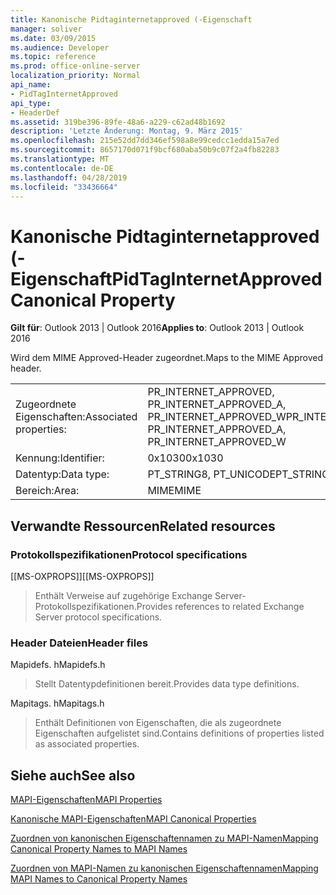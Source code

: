 ```yaml
---
title: Kanonische Pidtaginternetapproved (-Eigenschaft
manager: soliver
ms.date: 03/09/2015
ms.audience: Developer
ms.topic: reference
ms.prod: office-online-server
localization_priority: Normal
api_name:
- PidTagInternetApproved
api_type:
- HeaderDef
ms.assetid: 319be396-89fe-48a6-a229-c62ad48b1692
description: 'Letzte Änderung: Montag, 9. März 2015'
ms.openlocfilehash: 215e52dd7dd346ef598a8e99cedcc1edda15a7ed
ms.sourcegitcommit: 8657170d071f9bcf680aba50b9c07f2a4fb82283
ms.translationtype: MT
ms.contentlocale: de-DE
ms.lasthandoff: 04/28/2019
ms.locfileid: "33436664"
---
```

# <a name="pidtaginternetapproved-canonical-property"></a><span data-ttu-id="7c6ca-103">Kanonische Pidtaginternetapproved (-Eigenschaft</span><span class="sxs-lookup"><span data-stu-id="7c6ca-103">PidTagInternetApproved Canonical Property</span></span>

  
  
<span data-ttu-id="7c6ca-104">**Gilt für**: Outlook 2013 | Outlook 2016</span><span class="sxs-lookup"><span data-stu-id="7c6ca-104">**Applies to**: Outlook 2013 | Outlook 2016</span></span> 
  
<span data-ttu-id="7c6ca-105">Wird dem MIME Approved-Header zugeordnet.</span><span class="sxs-lookup"><span data-stu-id="7c6ca-105">Maps to the MIME Approved header.</span></span>
  
|||
|:-----|:-----|
|<span data-ttu-id="7c6ca-106">Zugeordnete Eigenschaften:</span><span class="sxs-lookup"><span data-stu-id="7c6ca-106">Associated properties:</span></span>  <br/> |<span data-ttu-id="7c6ca-107">PR_INTERNET_APPROVED, PR_INTERNET_APPROVED_A, PR_INTERNET_APPROVED_W</span><span class="sxs-lookup"><span data-stu-id="7c6ca-107">PR_INTERNET_APPROVED, PR_INTERNET_APPROVED_A, PR_INTERNET_APPROVED_W</span></span>  <br/> |
|<span data-ttu-id="7c6ca-108">Kennung:</span><span class="sxs-lookup"><span data-stu-id="7c6ca-108">Identifier:</span></span>  <br/> |<span data-ttu-id="7c6ca-109">0x1030</span><span class="sxs-lookup"><span data-stu-id="7c6ca-109">0x1030</span></span>  <br/> |
|<span data-ttu-id="7c6ca-110">Datentyp:</span><span class="sxs-lookup"><span data-stu-id="7c6ca-110">Data type:</span></span>  <br/> |<span data-ttu-id="7c6ca-111">PT_STRING8, PT_UNICODE</span><span class="sxs-lookup"><span data-stu-id="7c6ca-111">PT_STRING8, PT_UNICODE</span></span>  <br/> |
|<span data-ttu-id="7c6ca-112">Bereich:</span><span class="sxs-lookup"><span data-stu-id="7c6ca-112">Area:</span></span>  <br/> |<span data-ttu-id="7c6ca-113">MIME</span><span class="sxs-lookup"><span data-stu-id="7c6ca-113">MIME</span></span>  <br/> |
   
## <a name="related-resources"></a><span data-ttu-id="7c6ca-114">Verwandte Ressourcen</span><span class="sxs-lookup"><span data-stu-id="7c6ca-114">Related resources</span></span>

### <a name="protocol-specifications"></a><span data-ttu-id="7c6ca-115">Protokollspezifikationen</span><span class="sxs-lookup"><span data-stu-id="7c6ca-115">Protocol specifications</span></span>

<span data-ttu-id="7c6ca-116">[[MS-OXPROPS]]</span><span class="sxs-lookup"><span data-stu-id="7c6ca-116">[[MS-OXPROPS]]</span></span> 
  
> <span data-ttu-id="7c6ca-117">Enthält Verweise auf zugehörige Exchange Server-Protokollspezifikationen.</span><span class="sxs-lookup"><span data-stu-id="7c6ca-117">Provides references to related Exchange Server protocol specifications.</span></span>
    
### <a name="header-files"></a><span data-ttu-id="7c6ca-118">Header Dateien</span><span class="sxs-lookup"><span data-stu-id="7c6ca-118">Header files</span></span>

<span data-ttu-id="7c6ca-119">Mapidefs. h</span><span class="sxs-lookup"><span data-stu-id="7c6ca-119">Mapidefs.h</span></span>
  
> <span data-ttu-id="7c6ca-120">Stellt Datentypdefinitionen bereit.</span><span class="sxs-lookup"><span data-stu-id="7c6ca-120">Provides data type definitions.</span></span>
    
<span data-ttu-id="7c6ca-121">Mapitags. h</span><span class="sxs-lookup"><span data-stu-id="7c6ca-121">Mapitags.h</span></span>
  
> <span data-ttu-id="7c6ca-122">Enthält Definitionen von Eigenschaften, die als zugeordnete Eigenschaften aufgelistet sind.</span><span class="sxs-lookup"><span data-stu-id="7c6ca-122">Contains definitions of properties listed as associated properties.</span></span>
    
## <a name="see-also"></a><span data-ttu-id="7c6ca-123">Siehe auch</span><span class="sxs-lookup"><span data-stu-id="7c6ca-123">See also</span></span>



[<span data-ttu-id="7c6ca-124">MAPI-Eigenschaften</span><span class="sxs-lookup"><span data-stu-id="7c6ca-124">MAPI Properties</span></span>](mapi-properties.md)
  
[<span data-ttu-id="7c6ca-125">Kanonische MAPI-Eigenschaften</span><span class="sxs-lookup"><span data-stu-id="7c6ca-125">MAPI Canonical Properties</span></span>](mapi-canonical-properties.md)
  
[<span data-ttu-id="7c6ca-126">Zuordnen von kanonischen Eigenschaftennamen zu MAPI-Namen</span><span class="sxs-lookup"><span data-stu-id="7c6ca-126">Mapping Canonical Property Names to MAPI Names</span></span>](mapping-canonical-property-names-to-mapi-names.md)
  
[<span data-ttu-id="7c6ca-127">Zuordnen von MAPI-Namen zu kanonischen Eigenschaftennamen</span><span class="sxs-lookup"><span data-stu-id="7c6ca-127">Mapping MAPI Names to Canonical Property Names</span></span>](mapping-mapi-names-to-canonical-property-names.md)

